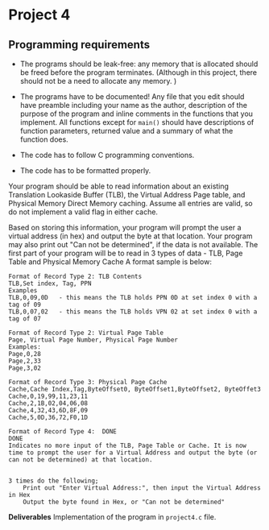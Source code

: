 # Project 4
## Programming requirements

- The programs should be leak-free: any memory that is allocated should be freed before the program terminates. (Although in this project, there should not be a need to allocate any memory. )
- The programs have to be documented! Any file that you edit should have preamble
 including your name as the author, description of the purpose of the program and
 inline comments in the functions that you implement. All functions except for `main()` should
 have descriptions of function parameters, returned value and a summary of what the function does.

- The code has to follow C programming conventions.
- The code has to be formatted properly.  

Your program should be able to read information about an existing Translation Lookaside Buffer (TLB), the Virtual Address Page table, and Physical Memory Direct Memory caching. Assume all entries are valid, so do not implement a valid flag in either cache.

Based on storing this information, your program will prompt the user a virtual address (in hex) and output the byte at that location.
Your program may also print out "Can not be determined", if the data is not available.
The first part of your program will be to read in 3 types of data - TLB, Page Table and Physical Memory Cache
A format sample is below:
```
Format of Record Type 2: TLB Contents
TLB,Set index, Tag, PPN
Examples
TLB,0,09,0D   - this means the TLB holds PPN 0D at set index 0 with a tag of 09
TLB,0,07,02   - this means the TLB holds VPN 02 at set index 0 with a tag of 07

Format of Record Type 2: Virtual Page Table
Page, Virtual Page Number, Physical Page Number
Examples:
Page,0,28
Page,2,33
Page,3,02

Format of Record Type 3: Physical Page Cache
Cache,Cache Index,Tag,ByteOffset0, ByteOffset1,ByteOffset2, ByteOffet3
Cache,0,19,99,11,23,11
Cache,2,1B,02,04,06,08
Cache,4,32,43,6D,8F,09
Cache,5,0D,36,72,F0,1D

Format of Record Type 4:  DONE
DONE
Indicates no more input of the TLB, Page Table or Cache. It is now time to prompt the user for a Virtual Address and output the byte (or can not be determined) at that location.


3 times do the following;
    Print out "Enter Virtual Address:", then input the Virtual Address in Hex
    Output the byte found in Hex, or "Can not be determined"
```

__Deliverables__
Implementation of the program in `project4.c` file.
